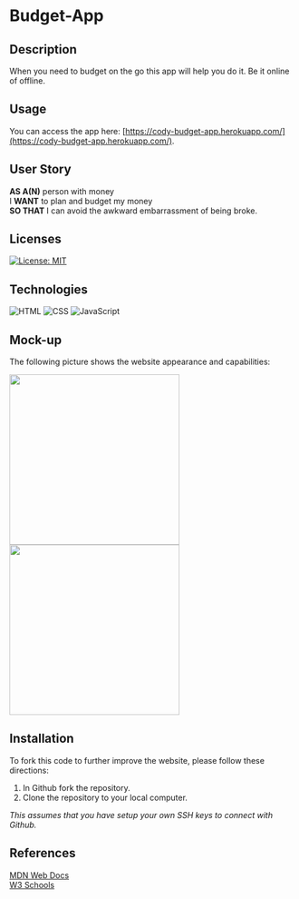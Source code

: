 # Budget-App

## Description
When you need to budget on the go this app will help you do it. Be it online of offline.

## Usage
You can access the app here: [https://cody-budget-app.herokuapp.com/](https://cody-budget-app.herokuapp.com/).

## User Story
**AS A(N)** person with money<br>
I **WANT** to plan and budget my money<br>
**SO THAT** I can avoid the awkward embarrassment of being broke.

## Licenses
[![License: MIT](https://img.shields.io/badge/License-MIT-yellow.svg)](https://github.com/codywmarkham/Budget-App/blob/main/LICENSE)

## Technologies
![HTML](https://img.shields.io/static/v1?label=html&message=3.6%&color=red)
![CSS](https://img.shields.io/static/v1?label=css&message=2.2%&color=purple)
![JavaScript](https://img.shields.io/static/v1?label=javascript&message=94.2%&color=yellow)
## Mock-up
The following picture shows the website appearance and capabilities:

<img src="./images/screenshot01.PNG" width="300"><br>
<img src="./images/screenshot02.PNG" width="300"><br>

## Installation
To fork this code to further improve the website, please follow these directions:

1. In Github fork the repository.
1. Clone the repository to your local computer.

_This assumes that you have setup your own SSH keys to connect with Github._

## References
[MDN Web Docs](https://developer.mozilla.org/en-US/docs/Web/HTML/Element)<br>
[W3 Schools](https://www.w3schools.com/)<br>
